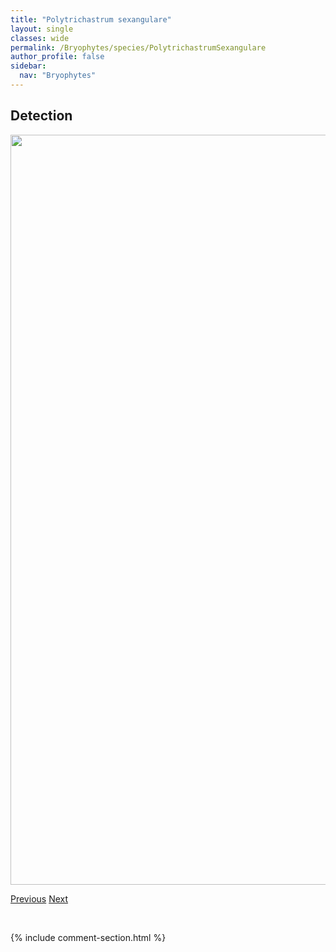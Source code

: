 ```yaml
---
title: "Polytrichastrum sexangulare"
layout: single
classes: wide
permalink: /Bryophytes/species/PolytrichastrumSexangulare
author_profile: false
sidebar:
  nav: "Bryophytes"
---
```


<h2>Detection</h2>

<a href="https://drive.google.com/uc?export=view&id=1mKJ9cITeV2iY6V6RSK4l75hvmq1znsKO">
<img src="https://drive.google.com/uc?export=view&id=1mKJ9cITeV2iY6V6RSK4l75hvmq1znsKO" height = "1200" width = "800">
</a>


<a href="/DevelopmentWebsite/Bryophytes/species/PolytrichastrumLongisetum" class="pagination--pager" title="Polytrichastrum longisetum">Previous</a> <a href="/DevelopmentWebsite/Bryophytes/species/PolytrichumCommune" class="pagination--pager" title="Polytrichum commune">Next</a>

<p>&nbsp;</p>

{% include comment-section.html %}
